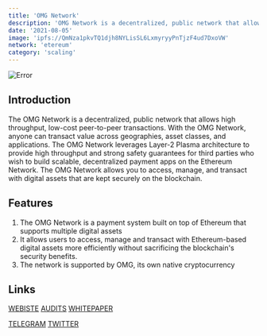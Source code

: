 ```yaml
---
title: 'OMG Network'
description: 'OMG Network is a decentralized, public network that allows high throughput, low-cost peer to peer transactions'
date: '2021-08-05'
image: 'ipfs://QmNza1pkvTQ1djh8NYLisSL6LxmyryyPnTjzF4ud7DxoVW'
network: 'etereum'
category: 'scaling'
---
```


![Error](ipfs://QmX2jBNfXftiv5UyYYenGJfs8FNHnrYRmubBAvrkur3Aer)

## Introduction
The OMG Network is a decentralized, public network that allows high throughput, low-cost peer-to-peer transactions. With the OMG Network, anyone can transact value across geographies, asset classes, and applications. The OMG Network leverages Layer-2 Plasma architecture to provide high throughput and strong safety guarantees for third parties who wish to build scalable, decentralized payment apps on the Ethereum Network. The OMG Network allows you to access, manage, and transact with digital assets that are kept securely on the blockchain.

## Features
1. The OMG Network is a payment system built on top of Ethereum that supports multiple digital assets
2.  It allows users to access, manage and transact with Ethereum-based digital assets more efficiently without sacrificing the blockchain's security benefits. 
3.  The network is supported by OMG, its own native cryptocurrency



## Links

[WEBISTE](https://omg.network/)
[AUDITS](https://www.certik.com/projects/omgnetwork)
[WHITEPAPER](https://docs.omg.network/)

[TELEGRAM](https://t.me/omgnetwork)
[TWITTER](https://twitter.com/omgnetworkhq)